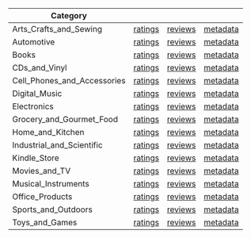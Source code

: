 | Category |  |  |  | 
 |----------|:-----:|:-----:|:-----:|
Arts_Crafts_and_Sewing | [ratings](https://ciir.cs.umass.edu/downloads/XMarket/DATA/de/Arts_Crafts_and_Sewing/ratings_de_Arts_Crafts_and_Sewing.txt) | [reviews](https://ciir.cs.umass.edu/downloads/XMarket/DATA/de/Arts_Crafts_and_Sewing/reviews_de_Arts_Crafts_and_Sewing.json) | [metadata](https://ciir.cs.umass.edu/downloads/XMarket/DATA/de/Arts_Crafts_and_Sewing/metadata_de_Arts_Crafts_and_Sewing.json) |  
Automotive | [ratings](https://ciir.cs.umass.edu/downloads/XMarket/DATA/de/Automotive/ratings_de_Automotive.txt) | [reviews](https://ciir.cs.umass.edu/downloads/XMarket/DATA/de/Automotive/reviews_de_Automotive.json) | [metadata](https://ciir.cs.umass.edu/downloads/XMarket/DATA/de/Automotive/metadata_de_Automotive.json) |  
Books | [ratings](https://ciir.cs.umass.edu/downloads/XMarket/DATA/de/Books/ratings_de_Books.txt) | [reviews](https://ciir.cs.umass.edu/downloads/XMarket/DATA/de/Books/reviews_de_Books.json) | [metadata](https://ciir.cs.umass.edu/downloads/XMarket/DATA/de/Books/metadata_de_Books.json) |  
CDs_and_Vinyl | [ratings](https://ciir.cs.umass.edu/downloads/XMarket/DATA/de/CDs_and_Vinyl/ratings_de_CDs_and_Vinyl.txt) | [reviews](https://ciir.cs.umass.edu/downloads/XMarket/DATA/de/CDs_and_Vinyl/reviews_de_CDs_and_Vinyl.json) | [metadata](https://ciir.cs.umass.edu/downloads/XMarket/DATA/de/CDs_and_Vinyl/metadata_de_CDs_and_Vinyl.json) |  
Cell_Phones_and_Accessories | [ratings](https://ciir.cs.umass.edu/downloads/XMarket/DATA/de/Cell_Phones_and_Accessories/ratings_de_Cell_Phones_and_Accessories.txt) | [reviews](https://ciir.cs.umass.edu/downloads/XMarket/DATA/de/Cell_Phones_and_Accessories/reviews_de_Cell_Phones_and_Accessories.json) | [metadata](https://ciir.cs.umass.edu/downloads/XMarket/DATA/de/Cell_Phones_and_Accessories/metadata_de_Cell_Phones_and_Accessories.json) |  
Digital_Music | [ratings](https://ciir.cs.umass.edu/downloads/XMarket/DATA/de/Digital_Music/ratings_de_Digital_Music.txt) | [reviews](https://ciir.cs.umass.edu/downloads/XMarket/DATA/de/Digital_Music/reviews_de_Digital_Music.json) | [metadata](https://ciir.cs.umass.edu/downloads/XMarket/DATA/de/Digital_Music/metadata_de_Digital_Music.json) |  
Electronics | [ratings](https://ciir.cs.umass.edu/downloads/XMarket/DATA/de/Electronics/ratings_de_Electronics.txt) | [reviews](https://ciir.cs.umass.edu/downloads/XMarket/DATA/de/Electronics/reviews_de_Electronics.json) | [metadata](https://ciir.cs.umass.edu/downloads/XMarket/DATA/de/Electronics/metadata_de_Electronics.json) |  
Grocery_and_Gourmet_Food | [ratings](https://ciir.cs.umass.edu/downloads/XMarket/DATA/de/Grocery_and_Gourmet_Food/ratings_de_Grocery_and_Gourmet_Food.txt) | [reviews](https://ciir.cs.umass.edu/downloads/XMarket/DATA/de/Grocery_and_Gourmet_Food/reviews_de_Grocery_and_Gourmet_Food.json) | [metadata](https://ciir.cs.umass.edu/downloads/XMarket/DATA/de/Grocery_and_Gourmet_Food/metadata_de_Grocery_and_Gourmet_Food.json) |  
Home_and_Kitchen | [ratings](https://ciir.cs.umass.edu/downloads/XMarket/DATA/de/Home_and_Kitchen/ratings_de_Home_and_Kitchen.txt) | [reviews](https://ciir.cs.umass.edu/downloads/XMarket/DATA/de/Home_and_Kitchen/reviews_de_Home_and_Kitchen.json) | [metadata](https://ciir.cs.umass.edu/downloads/XMarket/DATA/de/Home_and_Kitchen/metadata_de_Home_and_Kitchen.json) |  
Industrial_and_Scientific | [ratings](https://ciir.cs.umass.edu/downloads/XMarket/DATA/de/Industrial_and_Scientific/ratings_de_Industrial_and_Scientific.txt) | [reviews](https://ciir.cs.umass.edu/downloads/XMarket/DATA/de/Industrial_and_Scientific/reviews_de_Industrial_and_Scientific.json) | [metadata](https://ciir.cs.umass.edu/downloads/XMarket/DATA/de/Industrial_and_Scientific/metadata_de_Industrial_and_Scientific.json) |  
Kindle_Store | [ratings](https://ciir.cs.umass.edu/downloads/XMarket/DATA/de/Kindle_Store/ratings_de_Kindle_Store.txt) | [reviews](https://ciir.cs.umass.edu/downloads/XMarket/DATA/de/Kindle_Store/reviews_de_Kindle_Store.json) | [metadata](https://ciir.cs.umass.edu/downloads/XMarket/DATA/de/Kindle_Store/metadata_de_Kindle_Store.json) |  
Movies_and_TV | [ratings](https://ciir.cs.umass.edu/downloads/XMarket/DATA/de/Movies_and_TV/ratings_de_Movies_and_TV.txt) | [reviews](https://ciir.cs.umass.edu/downloads/XMarket/DATA/de/Movies_and_TV/reviews_de_Movies_and_TV.json) | [metadata](https://ciir.cs.umass.edu/downloads/XMarket/DATA/de/Movies_and_TV/metadata_de_Movies_and_TV.json) |  
Musical_Instruments | [ratings](https://ciir.cs.umass.edu/downloads/XMarket/DATA/de/Musical_Instruments/ratings_de_Musical_Instruments.txt) | [reviews](https://ciir.cs.umass.edu/downloads/XMarket/DATA/de/Musical_Instruments/reviews_de_Musical_Instruments.json) | [metadata](https://ciir.cs.umass.edu/downloads/XMarket/DATA/de/Musical_Instruments/metadata_de_Musical_Instruments.json) |  
Office_Products | [ratings](https://ciir.cs.umass.edu/downloads/XMarket/DATA/de/Office_Products/ratings_de_Office_Products.txt) | [reviews](https://ciir.cs.umass.edu/downloads/XMarket/DATA/de/Office_Products/reviews_de_Office_Products.json) | [metadata](https://ciir.cs.umass.edu/downloads/XMarket/DATA/de/Office_Products/metadata_de_Office_Products.json) |  
Sports_and_Outdoors | [ratings](https://ciir.cs.umass.edu/downloads/XMarket/DATA/de/Sports_and_Outdoors/ratings_de_Sports_and_Outdoors.txt) | [reviews](https://ciir.cs.umass.edu/downloads/XMarket/DATA/de/Sports_and_Outdoors/reviews_de_Sports_and_Outdoors.json) | [metadata](https://ciir.cs.umass.edu/downloads/XMarket/DATA/de/Sports_and_Outdoors/metadata_de_Sports_and_Outdoors.json) |  
Toys_and_Games | [ratings](https://ciir.cs.umass.edu/downloads/XMarket/DATA/de/Toys_and_Games/ratings_de_Toys_and_Games.txt) | [reviews](https://ciir.cs.umass.edu/downloads/XMarket/DATA/de/Toys_and_Games/reviews_de_Toys_and_Games.json) | [metadata](https://ciir.cs.umass.edu/downloads/XMarket/DATA/de/Toys_and_Games/metadata_de_Toys_and_Games.json) |  
